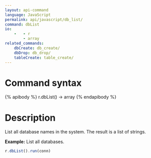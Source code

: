```yaml
---
layout: api-command
language: JavaScript
permalink: api/javascript/db_list/
command: dbList
io:
    -   - r
        - array
related_commands:
    dbCreate: db_create/
    dbDrop: db_drop/
    tableCreate: table_create/
---
```


# Command syntax #

{% apibody %}
r.dbList() &rarr; array
{% endapibody %}

# Description #

List all database names in the system. The result is a list of strings.

__Example:__ List all databases.

```js
r.dbList().run(conn)
```

